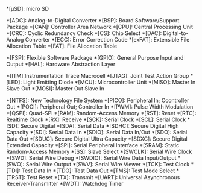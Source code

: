 <!-- Links the localized glossary (doesn't work from remote repo) -->
<!-- --8<-- "glossary-local.md" -->

*[µSD]: micro SD

*[ADC]: Analog-to-Digital Converter
*[BSP]: Board Software/Support Package
*[CAN]: Controller Area Network
*[CPU]: Central Processing Unit
*[CRC]: Cyclic Redundancy Check
*[CS]: Chip Select
*[DAC]: Digital-to-Analog Converter
*[ECC]: Error Correction Code
*[exFAT]: Extensible File Allocation Table
*[FAT]: File Allocation Table
<!-- *[FAT16]: File Allocation Table-16 -->
<!-- *[FAT32]: File Allocation Table-32 -->
*[FSP]: Flexible Software Package
*[GPIO]: General Purpose Input and Output
*[HAL]: Hardware Abstraction Layer
<!-- *[I2C] or [I<sup>2</sup>C]: Inter-Integrated Circuit (see glossary-alt.md) -->
*[ITM]:Instrumentation Trace Macrocell
*[JTAG]: Joint Test Action Group
*[LED]: Light Emitting Diode
*[MCU]: Microcontroller Unit
*[MISO]: Master In Slave Out
*[MOSI]: Master Out Slave In
<!-- *[MPU]: Memory Protection Unit or Microprocessing Unit (see glossary-alt.md) -->
*[NTFS]: New Technology File System
*[PICO]: Peripheral In; Ccontroller Out
*[POCI]: Peripheral Out; Controller In
*[PWM]: Pulse Width Modulation
*[QSPI]: Quad-SPI
*[RAM]: Random-Access Memory
*[RST]: Reset
*[RTC]: Realtime Clock
*[RX]: Receive
*[SCK]: Serial Clock
*[SCL]: Serial Clock
*[SD]: Secure Digital
*[SDA]: Serial Data
*[SDHC]: Secure Digital High Capacity
*[SDI]: Serial Data In
*[SDIO]: Serial Data In/Out
*[SDO]: Serial Data Out
*[SDUC]: Secure Digital Ultra Capacity
*[SDXC]: Secure Digital Extended Capacity
*[SPI]: Serial Peripheral Interface
*[SRAM]: Static Random-Access Memory
*[SS]: Slave Select
*[SWCLK]: Serial Wire Clock
*[SWD]: Serial Wire Debug
*[SWDIO]: Serial Wire Data Input/Output
*[SWO]: Serial Wire Output
*[SWV]: Serial Wire Viewer
*[TCK]: Test Clock
*[TDI]: Test Data In
*[TDO]: Test Data Out
*[TMS]: Test Mode Select
*[TRST]: Test Reset
*[TX]: Transmit
*[UART]: Universal Asynchronous Receiver-Transmitter
*[WDT]: Watchdog Timer

